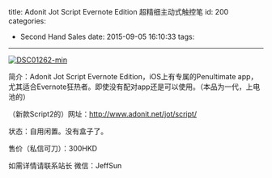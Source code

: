 title: Adonit Jot Script Evernote Edition 超精细主动式触控笔
id: 200
categories:
  - Second Hand Sales
date: 2015-09-05 16:10:33
tags:
---

[![DSC01262-min](http://wordpress.jowos.moe/wp-content/uploads/2015/09/DSC01262-min-e1441440651858-683x1024.jpg)](http://wordpress.jowos.moe/wp-content/uploads/2015/09/DSC01262-min.jpg)

简介：Adonit Jot Script Evernote Edition，iOS上有专属的Penultimate app，尤其适合Evernote狂热者。即使没有配对app还是可以使用。（本品为一代，上电池的）

（新款Script2的）网址：http://www.adonit.net/jot/script/

状态：自用闲置。没有盒子了。

售价（私信可刀）：300HKD

如需详情请联系站长
微信：JeffSun